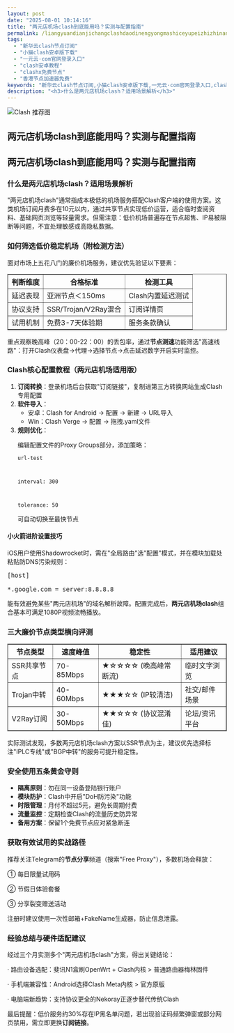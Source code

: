 ```yaml
---
layout: post
date: "2025-08-01 10:14:16"
title: "两元店机场clash到底能用吗？实测与配置指南"
permalink: /liangyuandianjichangclashdaodinengyongmashiceyupeizhizhinan/
tags:
  - "新华云clash节点订阅"
  - "小猫clash安卓版下载"
  - "一元云·com官网登录入口"
  - "clash安卓教程"
  - "clashx免费节点"
  - "香港节点加速器免费"
keywords: "新华云clash节点订阅,小猫clash安卓版下载,一元云·com官网登录入口,clash安卓教程,clashx免费节点,香港节点加速器免费"
description: "<h3>什么是两元店机场clash？适用场景解析</h3>"
---
```

![Clash 推荐图](https://clashjd.github.io/assets/img/clash节点推荐.png)

## 两元店机场clash到底能用吗？实测与配置指南

<h2>两元店机场clash到底能用吗？实测与配置指南</h2>

<h3>什么是两元店机场clash？适用场景解析</h3>

<p>"两元店机场clash"通常指成本极低的机场服务搭配Clash客户端的使用方案。这类机场订阅月费多在10元以内，通过共享节点实现低价运营，适合临时查阅资料、基础网页浏览等轻量需求。但需注意：低价机场普遍存在节点超售、IP易被阻断等问题，不宜处理敏感或高隐私数据。</p>

<h3>如何筛选低价稳定机场（附检测方法）</h3>

<p>面对市场上五花八门的廉价机场服务，建议优先验证以下要素：</p>

<table border="1">

<tr>

<th>判断维度</th>

<th>合格标准</th>

<th>检测工具</th>

</tr>

<tr>

<td>延迟表现</td>

<td>亚洲节点＜150ms</td>

<td>Clash内置延迟测试</td>

</tr>

<tr>

<td>协议支持</td>

<td>SSR/Trojan/V2Ray混合</td>

<td>订阅详情页</td>

</tr>

<tr>

<td>试用机制</td>

<td>免费3-7天体验期</td>

<td>服务条款确认</td>

</tr>

</table>

<p>重点观察晚高峰（20：00-22：00）的丢包率，通过<strong>节点测速</strong>功能筛选"高速线路"：打开Clash仪表盘→代理→选择节点→点击延迟数字开启实时监控。</p>

<h3>Clash核心配置教程（两元店机场适用版）</h3>

<ol>

<li><strong>订阅转换</strong>：登录机场后台获取"订阅链接"，复制进第三方转换网站生成Clash专用配置</li>

<li><strong>软件导入</strong>：

<ul>

<li>安卓：Clash for Android → 配置 → 新建 → URL导入</li>

<li>Win：Clash Verge → 配置 → 拖拽.yaml文件</li>

</ul>

</li>

<li><strong>规则优化</strong>：

<p>编辑配置文件的Proxy Groups部分，添加策略：<br>

<code>url-test<br>

interval: 300<br>

tolerance: 50</code><br>

可自动切换至最快节点</p>

</li>

</ol>

<h4>小火箭进阶设置技巧</h4>

<p>iOS用户使用Shadowrocket时，需在"全局路由"选"配置"模式，并在模块加载处粘贴防DNS污染规则：</p>

<pre>[host]

*.google.com = server:8.8.8.8</pre>

<p>能有效避免某些"两元店机场"的域名解析故障。配置完成后，<strong>两元店机场clash</strong>组合基本可满足1080P视频流畅播放。</p>

<h3>三大廉价节点类型横向评测</h3>

<table border="1">

<tr>

<th>节点类型</th>

<th>速度峰值</th>

<th>稳定性</th>

<th>适用建议</th>

</tr>

<tr>

<td>SSR共享节点</td>

<td>70-85Mbps</td>

<td>★☆☆☆☆ (晚高峰常断流)</td>

<td>临时文字浏览</td>

</tr>

<tr>

<td>Trojan中转</td>

<td>40-60Mbps</td>

<td>★★★☆☆ (IP较清洁)</td>

<td>社交/邮件场景</td>

</tr>

<tr>

<td>V2Ray订阅</td>

<td>30-50Mbps</td>

<td>★★☆☆☆ (协议混淆佳)</td>

<td>论坛/资讯平台</td>

</tr>

</table>

<p>实际测试发现，多数两元店机场clash方案以SSR节点为主，建议优先选择标注"IPLC专线"或"BGP中转"的服务可提升稳定性。</p>

<h3>安全使用五条黄金守则</h3>

<ul>

<li><strong>隔离原则</strong>：勿在同一设备登陆银行账户</li>

<li><strong>模块防护</strong>：Clash中开启"DoH防污染"功能</li>

<li><strong>时限管理</strong>：月付不超过5元，避免长周期付费</li>

<li><strong>流量监控</strong>：定期检查Clash的流量历史防异常</li>

<li><strong>备用方案</strong>：保留1个免费节点应对紧急断连</li>

</ul>

<h3>获取有效试用的实战路径</h3>

<p>推荐关注Telegram的<strong>节点分享</strong>频道（搜索"Free Proxy"），多数机场会释放：<br>

① 每日限量试用码<br>

② 节假日体验套餐<br>

③ 分享裂变赠送活动<br>

注册时建议使用一次性邮箱+FakeName生成器，防止信息泄露。</p>

<h3>经验总结与硬件适配建议</h3>

<p>经过三个月实测多个"两元店机场clash"方案，得出关键结论：<br>

· 路由设备选配：斐讯N1盒刷OpenWrt + Clash内核 > 普通路由器梅林固件<br>

· 手机端兼容性：Android选择Clash Meta内核 > 官方原版<br>

· 电脑端新趋势：支持协议更全的Nekoray正逐步替代传统Clash<br>

最后提醒：低价服务约30%存在IP黑名单问题，若出现验证码频繁弹窗或部分网页禁用，需立即更换<strong>订阅链接</strong>。</p>
